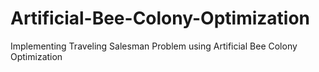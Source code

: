 # Artificial-Bee-Colony-Optimization
Implementing Traveling Salesman Problem using Artificial Bee Colony Optimization
